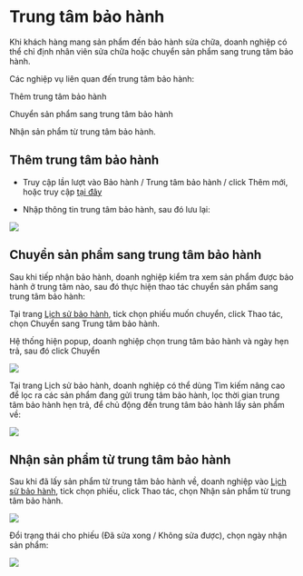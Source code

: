 # Trung tâm bảo hành

Khi khách hàng mang sản phẩm đến bảo hành sửa chữa, doanh nghiệp có thể chỉ định nhân viên sửa chữa hoặc chuyển sản phẩm sang trung tâm bảo hành.

Các nghiệp vụ liên quan đến trung tâm bảo hành:

Thêm trung tâm bảo hành

Chuyển sản phẩm sang trung tâm bảo hành

Nhận sản phẩm từ trung tâm bảo hành.

## Thêm trung tâm bảo hành

- Truy cập lần lượt vào Bảo hành / Trung tâm bảo hành / click Thêm mới, hoặc truy cập [tại đây](https://nhanh.vn/warranty/setting/servicecenter?tab=add)

- Nhập thông tin trung tâm bảo hành, sau đó lưu lại:


![](https://raw.githubusercontent.com/nhanhapi/manual/master/docs/bao-hanh/img/trung-tam-bao-hanh.jpg)

## Chuyển sản phẩm sang trung tâm bảo hành

Sau khi tiếp nhận bảo hành, doanh nghiệp kiểm tra xem sản phẩm được bảo hành ở trung tâm nào, sau đó thực hiện thao tác chuyển sản phẩm sang trung tâm bảo hành:

Tại trang [Lịch sử bảo hành](https://nhanh.vn/warranty/history/index), tick chọn phiếu muốn chuyển, click Thao tác, chọn Chuyển sang Trung tâm bảo hành.

Hệ thống hiện popup, doanh nghiệp chọn trung tâm bảo hành và ngày hẹn trả, sau đó click Chuyển


![](https://raw.githubusercontent.com/nhanhapi/manual/master/docs/bao-hanh/img/trung-tam-bao-hanh1.jpg)


Tại trang Lịch sử bảo hành, doanh nghiệp có thể dùng Tìm kiếm nâng cao để lọc ra các sản phẩm đang gửi trung tâm bảo hành, lọc thời gian trung tâm bảo hành hẹn trả, để chủ động đến trung tâm bảo hành lấy sản phẩm về:

![](https://raw.githubusercontent.com/nhanhapi/manual/master/docs/bao-hanh/img/trung-tam-bao-hanh3.jpg)

## Nhận sản phẩm từ trung tâm bảo hành

Sau khi đã lấy sản phẩm từ trung tâm bảo hành về, doanh nghiệp vào [Lịch sử bảo hành](https://nhanh.vn/warranty/history/index), tick chọn phiếu, click Thao tác, chọn Nhận sản phẩm từ trung tâm bảo hành.


![](https://raw.githubusercontent.com/nhanhapi/manual/master/docs/bao-hanh/img/trung-tam-bao-hanh4.jpg)


Đổi trạng thái cho phiếu (Đã sửa xong / Không sửa được), chọn ngày nhận sản phẩm:

![](https://raw.githubusercontent.com/nhanhapi/manual/master/docs/bao-hanh/img/trung-tam-bao-hanh2.jpg)
